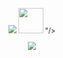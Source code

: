 <p align="center">
  <img scr="image" src="https://github.com/user-attachments/assets/21977b97-60eb-4310-a66e-178a7d03ad1e"/>
  <img width="50" height="50" src="https://github.com/user-attachments/assets/6eb72330-6116-498d-8980-cdbbb0c96eee" />
"/>
<p align="center">

<p align="center">
<img src="https://readme-typing-svg.demolab.com?font=Delicious+Handrawn&duration=2000&pause=1000&color=6ED7F6&center=true&width=435&lines=WHAT%E2%80%99S+THAT+PUPPET+BOY+%3F;%E2%80%9C+Don't+tell+me+what+to+do+.+%E2%80%9D;WHAT%E2%80%99S+THAT+PUPPET+BOY+%3F;%E2%80%9C+I'm+not+a+freak+like+you+.+%E2%80%9D;WHAT%E2%80%99S+THAT+PUPPET+BOY+%3F;I+CAN%E2%80%99T+HEAR+YOU+PUPPET+BOY+!;NOW%2C+DANCE%2C+DANCE%2C+DANCE+!"/>
</p>

